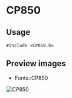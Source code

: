 CP850
==========

Usage
------

    #include <CP850.h>

Preview images
--------------
* Fonts::CP850 

![CP850](https://raw.githubusercontent.com/DisplayCore/CP850/master/Preview/CP850.png)

